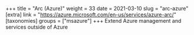 +++
title = "Arc (Azure)"
weight = 33
date = 2021-03-10
slug = "arc-azure"
[extra]
link = "https://azure.microsoft.com/en-us/services/azure-arc/"
[taxonomies]
groups = ["msazure"]
+++
Extend Azure management and services outside of Azure

